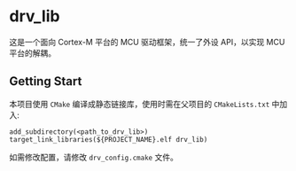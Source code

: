 # drv_lib

这是一个面向 Cortex-M 平台的 MCU 驱动框架，统一了外设 API，以实现 MCU 平台的解耦。

## Getting Start

本项目使用 `CMake` 编译成静态链接库，使用时需在父项目的 `CMakeLists.txt` 中加入:

```
add_subdirectory(<path_to_drv_lib>)
target_link_libraries(${PROJECT_NAME}.elf drv_lib)
```

如需修改配置，请修改 `drv_config.cmake` 文件。